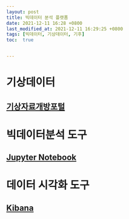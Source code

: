 ```yaml
---
layout: post
title: 빅데이터 분석 플랫폼
date: 2021-12-11 16:28 +0800
last_modified_at: 2021-12-11 16:29:25 +0800
tags: [빅데이터, 기상데이터, 기후]
toc:  true


---
```


# 기상데이터
## [기상자료개방포털](https://data.kma.go.kr/cmmn/main.do)

# 빅데이터분석 도구
## [Jupyter Notebook](https://colab.research.google.com/drive/1e_ZvWWDpjz5cjcTq4m6FUzPeXfEHCEoC?hl=ko)

# 데이터 시각화 도구
## [Kibana](https://www.elastic.co/kr/kibana/) 

